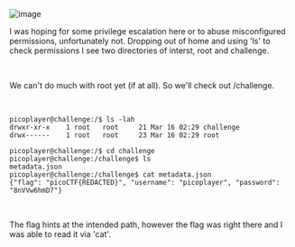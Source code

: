 ![image](https://github.com/jowp-code/ctf/assets/121969489/69567aba-a690-4b97-a097-e4d94cc21247)
<br>
<p>I was hoping for some privilege escalation here or to abuse misconfigured permissions, unfortunately not. Dropping out of home and using 'ls' to check permissions I see two directories of interst, root and challenge.</p>
<br>
<p>We can't do much with root yet (if at all). So we'll check out /challenge.</p>
<br>

```shell
picoplayer@challenge:/$ ls -lah
drwxr-xr-x    1 root   root     21 Mar 16 02:29 challenge
drwx------    1 root   root     23 Mar 16 02:29 root
```

```shell
picoplayer@challenge:/$ cd challenge
picoplayer@challenge:/challenge$ ls
metadata.json
picoplayer@challenge:/challenge$ cat metadata.json
{"flag": "picoCTF{REDACTED}", "username": "picoplayer", "password": "8nVVw6hmD7"}
```
<br>
<p>The flag hints at the intended path, however the flag was right there and I was able to read it via 'cat'.</p>
<br>
